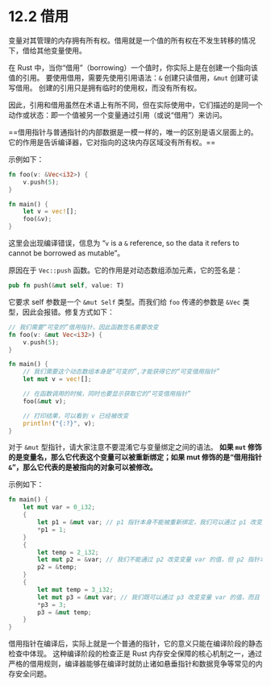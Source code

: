 # 12.2 借用

变量对其管理的内存拥有所有权。借用就是一个值的所有权在不发生转移的情况下，借给其他变量使用。

在 Rust 中，当你“借用”（borrowing）一个值时，你实际上是在创建一个指向该值的引用。
要使用借用，需要先使用引用语法：`&` 创建只读借用，`&mut` 创建可读写借用。
创建的引用只是拥有临时的使用权，而没有所有权。

因此，引用和借用虽然在术语上有所不同，但在实际使用中，它们描述的是同一个动作或状态：即一个值被另一个变量通过引用（或说“借用”）来访问。

==借用指针与普通指针的内部数据是一模一样的，唯一的区别是语义层面上的。它的作用是告诉编译器，它对指向的这块内存区域没有所有权。==

示例如下：

```rust
fn foo(v: &Vec<i32>) {
    v.push(5);
}

fn main() {
    let v = vec![];
    foo(&v);
}
```

这里会出现编译错误，信息为 “`v` is a `&` reference, so the data it refers to cannot be borrowed as mutable”。

原因在于 `Vec::push` 函数。它的作用是对动态数组添加元素，它的签名是：

```rust
pub fn push(&mut self, value: T)
```

它要求 self 参数是一个 `&mut Self` 类型。而我们给 `foo` 传递的参数是 `&Vec` 类型，因此会报错。修复方式如下：

```rust
// 我们需要“可变的”借用指针，因此函数签名需要改变
fn foo(v: &mut Vec<i32>) {
    v.push(5);
}

fn main() {
    // 我们需要这个动态数组本身是“可变的”,才能获得它的“可变借用指针”
    let mut v = vec![];

    // 在函数调用的时候，同时也要显示获取它的“可变借用指针”
    foo(&mut v);

    // 打印结果，可以看到 v 已经被改变
    println!("{:?}", v);
}
```

对于 `&mut` 型指针，请大家注意不要混淆它与变量绑定之间的语法。
**如果 `mut` 修饰的是变量名，那么它代表这个变量可以被重新绑定；如果 mut 修饰的是“借用指针 `&`”，那么它代表的是被指向的对象可以被修改。**

示例如下：

```rust
fn main() {
    let mut var = 0_i32;
    {
        let p1 = &mut var; // p1 指针本身不能被重新绑定，我们可以通过 p1 改变变量 var 的值
        *p1 = 1;
    }
    {
        let temp = 2_i32;
        let mut p2 = &var; // 我们不能通过 p2 改变变量 var 的值，但 p2 指针本身指向的位置可以被改变
        p2 = &temp;
    }
    {
        let mut temp = 3_i32;
        let mut p3 = &mut var; // 我们既可以通过 p3 改变变量 var 的值，而且 p3 指针本身指向的位置也可以改变
        *p3 = 3;
        p3 = &mut temp;
    }
}
```

借用指针在编译后，实际上就是一个普通的指针，它的意义只能在编译阶段的静态检查中体现。
这种编译阶段的检查正是 Rust 内存安全保障的核心机制之一，通过严格的借用规则，编译器能够在编译时就防止诸如悬垂指针和数据竞争等常见的内存安全问题。
